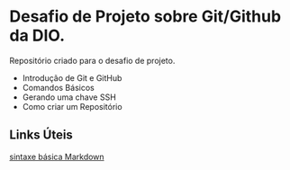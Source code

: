 # Desafio de Projeto sobre Git/Github da DIO.
Repositório criado para o desafio de projeto.

- Introdução de Git e GitHub 
- Comandos  Básicos 
- Gerando uma chave SSH
- Como criar um Repositório 

## Links Úteis 
[sintaxe básica Markdown](https://www.markdownguide.org/basic-syntax/)



